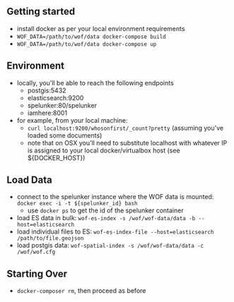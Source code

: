 ## Getting started
* install docker as per your local environment requirements
* `WOF_DATA=/path/to/wof/data docker-compose build`
* `WOF_DATA=/path/to/wof/data docker-compose up`

## Environment
* locally, you'll be able to reach the following endpoints
  * postgis:5432
  * elasticsearch:9200
  * spelunker:80/spelunker
  * iamhere:8001
* for example, from your local machine:
  * `curl localhost:9200/whosonfirst/_count?pretty` (assuming you've loaded some documents)
  * note that on OSX you'll need to substitute localhost with whatever IP is assigned to your local docker/virtualbox host (see ${DOCKER_HOST})

## Load Data
* connect to the spelunker instance where the WOF data is mounted: `docker exec -i -t ${spelunker_id} bash`
  * use `docker ps` to get the id of the spelunker container
* load ES data in bulk: `wof-es-index -s /wof/wof-data/data -b --host=elasticsearch`
* load individual files to ES: `wof-es-index-file --host=elasticsearch /path/to/file.geojson`
* load postgis data: `wof-spatial-index -s /wof/wof-data/data -c /wof/wof.cfg`

## Starting Over
* `docker-composer rm`, then proceed as before
